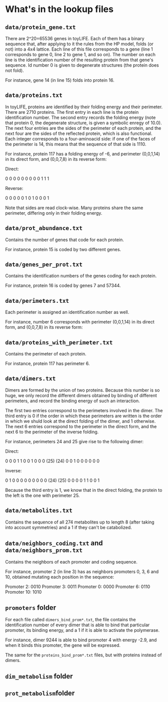 # What's in the lookup files

## `data/protein_gene.txt`

There are 2^20=65536 genes in toyLIFE. Each of them has a binary sequence that, after applying to it the rules from the HP model, folds (or not) into a 4x4 lattice. Each line of this file corresponds to a gene (line 1 corresponds to gene 0, line 2 to gene 1, and so on). The number on each line is the identification number of the resulting protein from that gene's sequence. Id number 0 is given to degenerate structures (the protein does not fold).

For instance, gene 14 (in line 15) folds into protein 16.

## `data/proteins.txt`

In toyLIFE, proteins are identified by their folding energy and their perimeter. There are 2710 proteins. The first entry in each line is the protein identification number. The second entry records the folding energy (note that protein 0, the degenerate structure, is given a symbolic enregy of 10.0). The next four entries are the sides of the perimeter of each protein, and the next four are the sides of the reflected protein, which is also functional. Each integer corresponds to a four-aminoacid side: if one of the faces of the perimeter is 14, this means that the sequence of that side is 1110.

For instance, protein 117 has a folding energy of -6, and perimeter (0,0,1,14) in its direct form, and (0,0,7,8) in its reverse form:

Direct:

0 0 0 0
0     0
0     0
0 1 1 1

Reverse:

0 0 0 0
0     1
0     1
0 0 0 1

Note that sides are read clock-wise. Many proteins share the same perimeter, differing only in their folding energy.

## `data/prot_abundance.txt`

Contains the number of genes that code for each protein.

For instance, protein 15 is coded by two different genes.

## `data/genes_per_prot.txt`

Contains the identification numbers of the genes coding for each protein.

For instance, protein 16 is coded by genes 7 and 57344.

## `data/perimeters.txt`

Each perimeter is assigned an identification number as well.

For instance, number 6 corresponds with perimeter (0,0,1,14) in its direct form, and (0,0,7,8) in its reverse form:

## `data/proteins_with_perimeter.txt`

Contains the perimeter of each protein.

For instance, protein 117 has perimeter 6.

## `data/dimers.txt`

Dimers are formed by the union of two proteins. Because this number is so huge, we only record the different dimers obtained by binding of different perimeters, and record the binding energy of such an interaction.

The first two entries correspond to the perimeters involved in the dimer. The third entry is 0 if the order in which these perimeters are written is the order in which we shuld look at the direct folding of the dimer, and 1 otherwise. The next 6 entries correspond to the perimeter in the direct form, and the next 6 to the perimeter of the inverse folding.

For instance, perimeters 24 and 25 give rise to the following dimer:

Direct:

0 0 0 1 1 0 0 1
0             0
0 (25)   (24) 0
0 1 0 0 0 0 0 0

Inverse:

0 1 0 0 0 0 0 0
0             0 
0 (24)   (25) 0
0 0 0 1 1 0 0 1

Because the third entry is 1, we know that in the direct folding, the protein to the left is the one with perimeter 25.

## `data/metabolites.txt`

Contains the sequence of all 274 metabolites up to length 8 (after taking into account symmetries) and a 1 if they can't be catabolized.

## `data/neighbors_coding.txt` and `data/neighbors_prom.txt`

Contains the neighbors of each promoter and coding sequence.

For instance, promoter 2 (in line 3) has as neighbors promoters 0, 3, 6 and 10, obtained mutating each position in the sequence:

Promoter 2:  0010
Promoter 3:  0011
Promoter 0:  0000
Promoter 6:  0110
Promoter 10: 1010

## `promoters` folder

For each file called `dimers_bind_prom*.txt`, the file contains the identification number of every dimer that is able to bind that particular promoter, its binding energy, and a 1 if it is able to activate the polymerase.

For instance, dimer 9244 is able to bind promoter 4 with energy -2.9, and when it binds this promoter, the gene will be expressed.

The same for the `proteins_bind_prom*.txt` files, but with proteins instead of dimers.

## `dim_metabolism` folder



## `prot_metabolism`folder